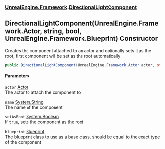 ### [UnrealEngine.Framework](./UnrealEngine-Framework.md 'UnrealEngine.Framework').[DirectionalLightComponent](./DirectionalLightComponent.md 'UnrealEngine.Framework.DirectionalLightComponent')
## DirectionalLightComponent(UnrealEngine.Framework.Actor, string, bool, UnrealEngine.Framework.Blueprint) Constructor
Creates the component attached to an actor and optionally sets it as the root, first component will be set as the root automatically  
```csharp
public DirectionalLightComponent(UnrealEngine.Framework.Actor actor, string name=null, bool setAsRoot=false, UnrealEngine.Framework.Blueprint blueprint=null);
```
#### Parameters
<a name='UnrealEngine-Framework-DirectionalLightComponent-DirectionalLightComponent(UnrealEngine-Framework-Actor_string_bool_UnrealEngine-Framework-Blueprint)-actor'></a>
`actor` [Actor](./Actor.md 'UnrealEngine.Framework.Actor')  
The actor to attach the component to  
  
<a name='UnrealEngine-Framework-DirectionalLightComponent-DirectionalLightComponent(UnrealEngine-Framework-Actor_string_bool_UnrealEngine-Framework-Blueprint)-name'></a>
`name` [System.String](https://docs.microsoft.com/en-us/dotnet/api/System.String 'System.String')  
The name of the component  
  
<a name='UnrealEngine-Framework-DirectionalLightComponent-DirectionalLightComponent(UnrealEngine-Framework-Actor_string_bool_UnrealEngine-Framework-Blueprint)-setAsRoot'></a>
`setAsRoot` [System.Boolean](https://docs.microsoft.com/en-us/dotnet/api/System.Boolean 'System.Boolean')  
If `true`, sets the component as the root  
  
<a name='UnrealEngine-Framework-DirectionalLightComponent-DirectionalLightComponent(UnrealEngine-Framework-Actor_string_bool_UnrealEngine-Framework-Blueprint)-blueprint'></a>
`blueprint` [Blueprint](./Blueprint.md 'UnrealEngine.Framework.Blueprint')  
The blueprint class to use as a base class, should be equal to the exact type of the component  
  
